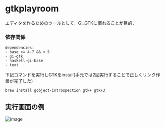 # gtkplayroom

エディタを作るためのツールとして，GI_GTKに慣れることが目的．

### 依存関係
```
dependencies:
- base >= 4.7 && < 5
- gi-gtk
- haskell-gi-base
- text
```

下記コマンドを実行しGTKをinstall(手元では2回実行することで正しくリンク作業が完了した)
```
brew install gobject-introspection gtk+ gtk+3
```

## 実行画面の例
![image](https://user-images.githubusercontent.com/991030/89706263-f6638980-d99e-11ea-806a-f360fb03f786.png)